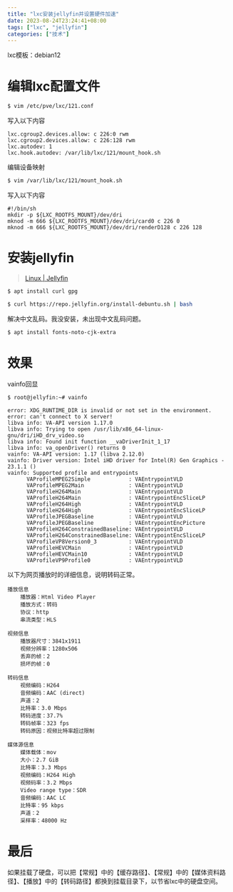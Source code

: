 ```yaml
---
title: "lxc安装jellyfin并设置硬件加速"
date: 2023-08-24T23:24:41+08:00
tags: ["lxc", "jellyfin"]
categories: ["技术"]
---
```


lxc模板：debian12

# 编辑lxc配置文件

```bash
$ vim /etc/pve/lxc/121.conf
```

写入以下内容

```
lxc.cgroup2.devices.allow: c 226:0 rwm
lxc.cgroup2.devices.allow: c 226:128 rwm
lxc.autodev: 1
lxc.hook.autodev: /var/lib/lxc/121/mount_hook.sh
```

编辑设备映射

```bash
$ vim /var/lib/lxc/121/mount_hook.sh
```

写入以下内容

```
#!/bin/sh
mkdir -p ${LXC_ROOTFS_MOUNT}/dev/dri
mknod -m 666 ${LXC_ROOTFS_MOUNT}/dev/dri/card0 c 226 0
mknod -m 666 ${LXC_ROOTFS_MOUNT}/dev/dri/renderD128 c 226 128
```

# 安装jellyfin

>[Linux | Jellyfin](https://jellyfin.org/docs/general/installation/linux)

```bash
$ apt install curl gpg
```

```bash
$ curl https://repo.jellyfin.org/install-debuntu.sh | bash
```

解决中文乱码。我没安装，未出现中文乱码问题。

```bash
$ apt install fonts-noto-cjk-extra
```

# 效果

vainfo回显

```bash
$ root@jellyfin:~# vainfo
```

```
error: XDG_RUNTIME_DIR is invalid or not set in the environment.
error: can't connect to X server!
libva info: VA-API version 1.17.0
libva info: Trying to open /usr/lib/x86_64-linux-gnu/dri/iHD_drv_video.so
libva info: Found init function __vaDriverInit_1_17
libva info: va_openDriver() returns 0
vainfo: VA-API version: 1.17 (libva 2.12.0)
vainfo: Driver version: Intel iHD driver for Intel(R) Gen Graphics - 23.1.1 ()
vainfo: Supported profile and entrypoints
      VAProfileMPEG2Simple            : VAEntrypointVLD
      VAProfileMPEG2Main              : VAEntrypointVLD
      VAProfileH264Main               : VAEntrypointVLD
      VAProfileH264Main               : VAEntrypointEncSliceLP
      VAProfileH264High               : VAEntrypointVLD
      VAProfileH264High               : VAEntrypointEncSliceLP
      VAProfileJPEGBaseline           : VAEntrypointVLD
      VAProfileJPEGBaseline           : VAEntrypointEncPicture
      VAProfileH264ConstrainedBaseline: VAEntrypointVLD
      VAProfileH264ConstrainedBaseline: VAEntrypointEncSliceLP
      VAProfileVP8Version0_3          : VAEntrypointVLD
      VAProfileHEVCMain               : VAEntrypointVLD
      VAProfileHEVCMain10             : VAEntrypointVLD
      VAProfileVP9Profile0            : VAEntrypointVLD
```

以下为网页播放时的详细信息，说明转码正常。

```
播放信息
	播放器：Html Video Player
	播放方式：转码
	协议：http
	串流类型：HLS

视频信息
	播放器尺寸：3841x1911
	视频分辨率：1280x506
	丢弃的帧：2
	损坏的帧：0

转码信息
	视频编码：H264
	音频编码：AAC (direct)
	声道：2
	比特率：3.0 Mbps
	转码进度：37.7%
	转码帧率：323 fps
	转码原因：视频比特率超过限制

媒体源信息
	媒体载体：mov
	大小：2.7 GiB
	比特率：3.3 Mbps
	视频编码：H264 High
	视频码率：3.2 Mbps
	Video range type：SDR
	音频编码：AAC LC
	比特率：95 kbps
	声道：2
	采样率：48000 Hz
```

# 最后

如果挂载了硬盘，可以把【常规】中的【缓存路径】、【常规】中的【媒体资料路径】、【播放】中的【转码路径】都换到挂载目录下，以节省lxc中的硬盘空间。


